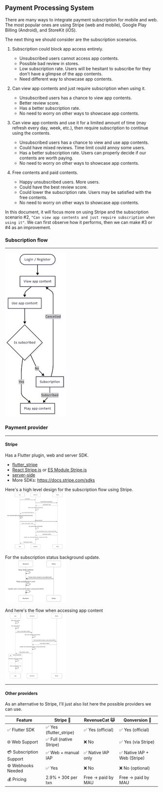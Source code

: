 ## Payment Processing System

There are many ways to integrate payment subscription for mobile and web. The most popular ones are using Stripe (web and mobile), Google Play Billing (Android), and StoreKit (iOS).

The next thing we should consider are the subscription scenarios.

1. Subscription could block app access entirely.
    - Unsubscribed users cannot access app contents.
    - Possible bad review in stores.
    - Low subscription rate. Users will be hesitant to subscribe for they don't have a glimpse of the app contents.
    - Need different way to showcase app contents.

2. Can view app contents and just require subscription when using it.
    - Unsubscribed users has a chance to view app contents.
    - Better review score.
    - Has a better subscription rate.
    - No need to worry on other ways to showcase app contents.

3. Can view app contents and use it for a limited amount of time (may refresh every day, week, etc.), then require subscription to continue using the contents.
    - Unsubscribed users has a chance to view and use app contents.
    - Could have mixed reviews. Time limit could annoy some users.
    - Has a better subscription rate. Users can properly decide if our contents are worth paying.
    - No need to worry on other ways to showcase app contents.

4. Free contents and paid contents.
    - Happy unsubscribed users. More users.
    - Could have the best review score.
    - Could lower the subscription rate. Users may be satisfied with the free contents.
    - No need to worry on other ways to showcase app contents.

In this document, it will focus more on using Stripe and the subscription scenario #2, `"Can view app contents and just require subscription when using it"`. We can first observe how it performs, then we can make #3 or #4 as an improvement.

### Subscription flow
---
<img src="umls/subscription_flow.png" alt="flow" width="200"/>

### Payment provider
---
#### Stripe

Has a Flutter plugin, web and server SDK.

- [flutter_stripe](https://pub.dev/packages/flutter_stripe)
- [React Stripe.js](https://docs.stripe.com/sdks/stripejs-react) or [ES Module Stripe.js](https://docs.stripe.com/sdks/stripejs-esmodule)
- [server-side](https://docs.stripe.com/sdks/server-side)
- More SDKs: https://docs.stripe.com/sdks

Here's a high level design for the subscription flow using Stripe.
<img src="umls/stripe_subscription_flow.png" alt="flow" width="200"/>

For the subscription status background update.
<img src="umls/stripe_status_update_flow.png" alt="flow" width="200"/>

And here's the flow when accessing app content
<img src="umls/stripe_content_access_flow.png" alt="flow" width="200"/>

---
#### Other providers

As an alternative to Stripe, I'll just also list here the possible providers we can use.

| Feature | Stripe 🧱 | RevenueCat 🐱 | Qonversion 🔄 |
| ------- | ------- | ------- | ------- |
| ✅ Flutter SDK | ✅ Yes (flutter_stripe) | ✅ Yes (official) | ✅ Yes (official) |
| 🌐 Web Support | ✅ Full (native Stripe) | ❌ No | ✅ Yes (via Stripe) |
| 💳 Subscription Support | ✅ Web + manual IAP | ✅ Native IAP only | ✅ Native IAP + Web (Stripe) |
| ⚙️ Webhooks Needed | ✅ Yes | ❌ No | ❌ No (optional) |
| 💰 Pricing | 2.9% + 30¢ per txn | Free → paid by MAU | Free → paid by MAU |